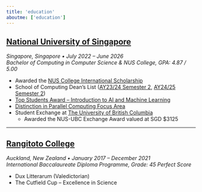 ```yaml
---
title: 'education'
aboutme: ['education']
---
```


## <a href="https://nus.edu.sg/" class="redirect-link-title" target="_blank">National University of Singapore</a>
*Singapore, Singapore • July 2022 – June 2026*  
*Bachelor of Computing in Computer Science & NUS College, GPA: 4.87 / 5.00*

- Awarded the <a href="https://nuscollege.nus.edu.sg/admissions/scholarships-fees-aid/scholarships-and-financial-aid/" class="redirect-link" target="_blank">NUS College International Scholarship</a>
- School of Computing Dean’s List (<a href="https://credentials.nus.edu.sg/0745ee46-e58a-463d-aac8-dfce9b6cdb12" class="redirect-link" target="_blank">AY23/24 Semester 2</a>, <a href="https://credentials.nus.edu.sg/b207ca4d-47e4-4320-9d90-dc8c5be2f57b" class="redirect-link" target="_blank">AY24/25 Semester 2</a>)
- <a href="https://credentials.nus.edu.sg/c7eba7b0-b8f7-48ba-b599-b609486dea5a" class="redirect-link" target="_blank">Top Students Award – Introduction to AI and Machine Learning</a>
- <a href="https://credentials.nus.edu.sg/aa641977-8a6e-4bcd-a5a8-36b8c0336e5f" class="redirect-link" target="_blank">Distinction in Parallel Computing Focus Area</a>
- Student Exchange at <a href="https://www.ubc.ca/" class="redirect-link" target="_blank">The University of British Columbia</a>
  - Awarded the NUS-UBC Exchange Award valued at SGD $3125

<hr>

## <a href="https://www.rangitoto.school.nz/" class="redirect-link-title" target="_blank">Rangitoto College</a>
*Auckland, New Zealand • January 2017 – December 2021*  
*International Baccalaureate Diploma Programme, Grade: 45 Perfect Score*

- Dux Litterarum (Valedictorian)
- The Cutfield Cup – Excellence in Science